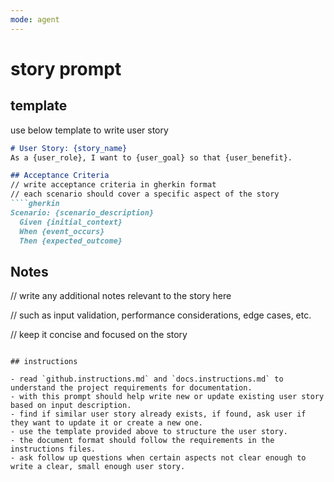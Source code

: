 ```yaml
---
mode: agent
---
```

# story prompt

## template

use below template to write user story
```markdown
# User Story: {story_name}
As a {user_role}, I want to {user_goal} so that {user_benefit}.

## Acceptance Criteria
// write acceptance criteria in gherkin format
// each scenario should cover a specific aspect of the story
````gherkin
Scenario: {scenario_description}
  Given {initial_context}
  When {event_occurs}
  Then {expected_outcome}
````
## Notes
// write any additional notes relevant to the story here

// such as input validation, performance considerations, edge cases, etc.

// keep it concise and focused on the story

```

## instructions

- read `github.instructions.md` and `docs.instructions.md` to understand the project requirements for documentation.
- with this prompt should help write new or update existing user story based on input description.
- find if similar user story already exists, if found, ask user if they want to update it or create a new one.
- use the template provided above to structure the user story.
- the document format should follow the requirements in the instructions files.
- ask follow up questions when certain aspects not clear enough to write a clear, small enough user story.
